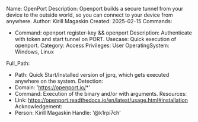 Name: OpenPort
Description: Openport builds a secure tunnel from your device to the outside world, so you can connect to your device from anywhere.
Author: Kirill Magaskin
Created: 2025-02-15
Commands:
  - Command: openport register-key <AUTHTOKEN> && openport <PORT>
    Description: Authenticate with token and start tunnel on PORT.
    Usecase: Quick execution of openport.
    Category: Access
    Privileges: User
    OperatingSystem: Windows, Linux

Full_Path:
  - Path: Quick Start/Installed version of jprq, which gets executed anywhere on the system.
Detection:
  - Domain: 'https://openport.io/*'
  - Command: Execution of the binary and/or with arguments.
Resources:
  - Link: https://openport.readthedocs.io/en/latest/usage.html#installation
Acknowledgement:
  - Person: Kirill Magaskin
    Handle: '@k1rpi7ch'